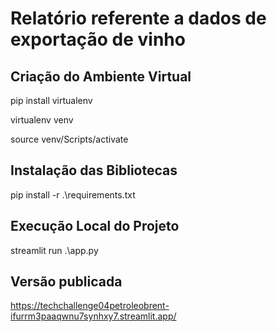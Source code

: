 # Relatório referente a dados de exportação de vinho


## Criação do Ambiente Virtual

pip install virtualenv

virtualenv venv

source venv/Scripts/activate


## Instalação das Bibliotecas

pip install -r .\requirements.txt 


## Execução Local do Projeto

streamlit run .\app.py

## Versão publicada

https://techchallenge04petroleobrent-ifurrm3paaqwnu7synhxy7.streamlit.app/

